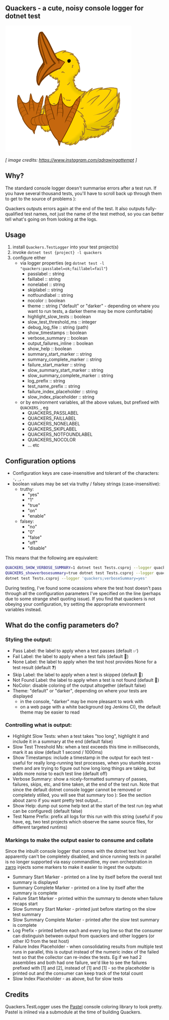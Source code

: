 Quackers - a cute, noisy console logger for dotnet test
---

![A duck quacking loudly](quack.png "A duck quacking loudly")

_[ image credits: https://www.instagram.com/adrawingattempt ]_

Why?
---

The standard console logger doesn't summarise errors after a test run. If you have several
thousand tests, you'll have to scroll back up through them to get to the source of problems ):

Quackers outputs errors again at the end of the test. It also outputs fully-qualified
test names, not just the name of the test method, so you can better tell what's going
on from looking at the logs.

Usage
---

1. install `Quackers.TestLogger` into your test project(s)
2. invoke `dotnet test {project} -l quackers`
3. configure either 
    - via logger properties (eg `dotnet test -l "quackers:passlabel=ok;faillabel=fail"`)
        - passlabel :: string
        - faillabel :: string
        - nonelabel :: string
        - skiplabel :: string
        - notfoundlabel :: string
        - nocolor :: boolean
        - theme :: string ("default" or "darker" - depending on where you want to run tests, a darker theme may be more comfortable)
        - highlight_slow_tests :: boolean
        - slow_test_threshold_ms :: integer
        - debug_log_file :: string (path)
        - show_timestamps :: boolean
        - verbose_summary :: boolean
        - output_failures_inline :: boolean
        - show_help :: boolean
        - summary_start_marker :: string
        - summary_complete_marker :: string
        - failure_start_marker :: string
        - slow_summary_start_marker :: string
        - slow_summary_complete_marker :: string
        - log_prefix :: string
        - test_name_prefix :: string
        - failure_index_placeholder :: string
        - slow_index_placeholder :: string
    - or by environment variables, all the above values, but prefixed with `QUACKERS_`, eg
        - QUACKERS_PASSLABEL
        - QUACKERS_FAILLABEL
        - QUACKERS_NONELABEL
        - QUACKERS_SKIPLABEL
        - QUACKERS_NOTFOUNDLABEL
        - QUACKERS_NOCOLOR
        - ... etc

Configuration options
---
- Configuration keys are case-insensitive and tolerant of the characters: `-`, `_`, `.`
- boolean values may be set via truthy / falsey strings (case-insensitive):
    - truthy:
        - "yes"
        - "1"
        - "true"
        - "on"
        - "enable"
    - falsey:
        - "no"
        - "0"
        - "false"
        - "off"
        - "disable"

This means that the following are equivalent:

```bash
QUACKERS_SHOW_VERBOSE_SUMMARY=1 dotnet test Tests.csproj --logger quackers
QUACKERS_showverbosesummary=true dotnet test Tests.csproj --logger quackers
dotnet test Tests.csproj --logger 'quackers;verboseSummary=yes'
```

During testing, I've found some ocassions where the test host doesn't pass through
all the configuration parameters I've specified on the line (perhaps due to some
strange shell quoting issue). If you find that quackers is not obeying your configuration,
try setting the appropriate environment variables instead.

What do the config parameters do?
---

### Styling the output:
- Pass Label: the label to apply when a test passes (default ✅)
- Fail Label: the label to apply when a test fails (default 🛑)
- None Label: the label to apply when the test host provides None for a test result (default ❓)
- Skip Label: the label to apply when a test is skipped (default 🚫)
- Not Found Label: the label to apply when a test is not found (default 🤷)
- NoColor: disable coloring of the output altogether (default false)
- Theme: "default" or "darker", depending on where your tests are displayed
  - in the console, "darker" may be more pleasant to work with
  - on a web page with a white background (eg Jenkins CI), the default theme may be easier to read

### Controlling what is output:
- Highlight Slow Tests: when a test takes "too long", highlight it and include it in a summary at the end (default false)
- Slow Test Threshold Ms: when a test exceeds this time in milliseconds, mark it as slow (default 1 second / 1000ms)
- Show Timestamps: include a timestamp in the output for each test - useful for really long-running test processes, when you stumble across them and are trying to figure out how long long things are taking, but adds more noise to each test line (default off)
- Verbose Summary: show a nicely-formatted summary of passes, failures, skips, etc, and time taken, at the end of the test run. Note that since the default dotnet console logger cannot be removed or completely stilled, you will see that summary too ): See the section about zarro if you want pretty test output...
- Show Help: dump out some help text at the start of the test run (eg what can be configured) (default false)
- Test Name Prefix: prefix all logs for this run with this string (useful if you have, eg, two test projects which observe the same source files, for different targeted runtims)

### Markings to make the output easier to consume and collate
Since the inbuilt console logger that comes with the dotnet test host apparently
can't be completely disabled, and since running tests in parallel is no longer
supported via easy commandline, my own orchestration in [zarro](https://github.com/fluffynuts/zarro)
injects some markers to make it easier to ingest the outputs:

- Summary Start Marker - printed on a line by itself before the overall test summary is displayed
- Summary Complete Marker - printed on a line by itself after the summary is complete
- Failure Start Marker - printed within the summary to denote when failure recaps start
- Slow Summary Start Marker - printed just before starting on the slow test summary
- Slow Summary Complete Marker - printed after the slow test summary is complete
- Log Prefix - printed before each and every log line so that the consumer can distinguish between output from quackers and other loggers (or other IO from the test host)
- Failure Index Placeholder - when consolidating results from multiple test runs in parallel, this is output instead of the numeric index of the failed test so that the collector can re-index the tests. Eg if we had 2 assemblies and both had one failure, we'd like to see the failures prefixed with [1] and [2], instead of [1] and [1] - so the placeholder is printed out and the consumer can keep track of the total count
- Slow Index Placeholder - as above, but for slow tests

Credits
---
Quackers.TestLogger uses the [Pastel](https://github.com/skillfire/Pastel) console coloring
library to look pretty. Pastel is inlined via a submodule at the time of building Quackers.